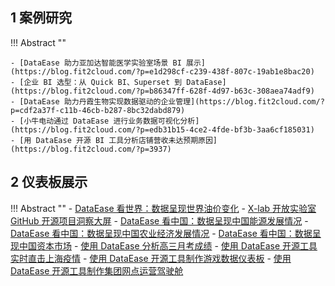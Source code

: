 ## 1 案例研究


!!! Abstract ""

    - [DataEase 助力亚加达智能医学实验室场景 BI 展示](https://blog.fit2cloud.com/?p=e1d298cf-c239-438f-807c-19ab1e8bac20)
    - [企业 BI 选型：从 Quick BI、Superset 到 DataEase](https://blog.fit2cloud.com/?p=b86347ff-628f-4d97-b63c-308aea74adf9)
    - [DataEase 助力丹霞生物实现数据驱动的企业管理](https://blog.fit2cloud.com/?p=cdf2a37f-c11b-46cb-b287-8bc32dabd879)
    - [小牛电动通过 DataEase 进行业务数据可视化分析](https://blog.fit2cloud.com/?p=edb31b15-4ce2-4fde-bf3b-3aa6cf185031)
    - [用 DataEase 开源 BI 工具分析店铺营收未达预期原因](https://blog.fit2cloud.com/?p=3937)

## 2 仪表板展示


!!! Abstract ""
    - [DataEase 看世界：数据呈现世界油价变化](https://blog.fit2cloud.com/?p=9d29cdbf-88c7-40e5-8ab5-0d42af7f54ad)
    - [X-lab 开放实验室 GitHub 开源项目洞察大屏](https://blog.fit2cloud.com/?p=47292073-965b-49c3-a56b-92c9d3e915ed)
    - [DataEase 看中国：数据呈现中国能源发展情况](https://blog.fit2cloud.com/?p=5367)
    - [DataEase 看中国：数据呈现中国农业经济发展情况](https://blog.fit2cloud.com/?p=3830)
    - [DataEase 看中国：数据呈现中国资本市场](https://blog.fit2cloud.com/?p=3701)
    - [使用 DataEase 分析高三月考成绩](https://blog.fit2cloud.com/?p=3550)
    - [使用 DataEase 开源工具实时直击上海疫情](https://blog.fit2cloud.com/?p=3522)
    - [使用 DataEase 开源工具制作游戏数据仪表板](https://blog.fit2cloud.com/?p=3515)
    - [使用 DataEase 开源工具制作集团网点运营驾驶舱](https://blog.fit2cloud.com/?p=3388)
